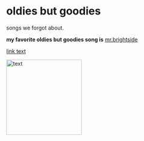 <!DOCTYPE html>
<html>
 <body>

 </body>
</html>
<h1>oldies but goodies</h1>
   	<p>songs we forgot about.</p>
<b>my favorite oldies but goodies song is</b>
	<u>mr.brightside</u>
<p><a href="https://genius.com/The-killers-mr-brightside-lyrics">link text</a></p>
<p><img src="https://www.songtexte.com/artist/the-killers-23d6e097.html" alt="text" style="width:200px;height:200px;"></p>
